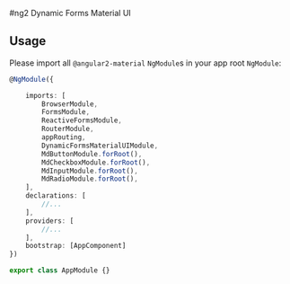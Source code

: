 #ng2 Dynamic Forms Material UI

## Usage

Please import all `@angular2-material` `NgModule`s in your app root `NgModule`:

```ts
@NgModule({

    imports: [
        BrowserModule,
        FormsModule,
        ReactiveFormsModule,
        RouterModule,
        appRouting,
        DynamicFormsMaterialUIModule,
        MdButtonModule.forRoot(),
        MdCheckboxModule.forRoot(),
        MdInputModule.forRoot(),
        MdRadioModule.forRoot(),
    ],
    declarations: [
        //...
    ],
    providers: [
        //...
    ],
    bootstrap: [AppComponent]
})

export class AppModule {}
```